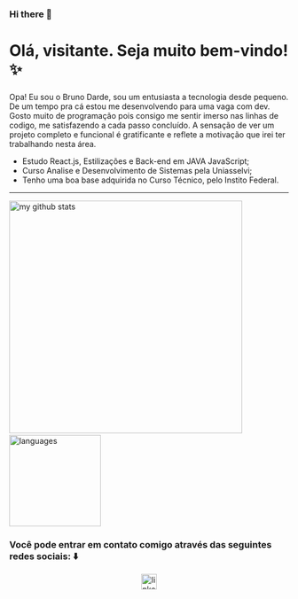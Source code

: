 ### Hi there 👋

<h1 align="left">Olá, visitante. Seja muito bem-vindo! ✨</h1>

###
Opa! Eu sou o Bruno Darde, sou um entusiasta a tecnologia desde pequeno. 
De um tempo pra cá estou me desenvolvendo para uma vaga com dev. Gosto muito de programação pois consigo me sentir imerso nas linhas de codigo, me satisfazendo a cada passo concluído. A sensação de ver um projeto completo e funcional é gratificante e reflete a motivação que irei ter trabalhando nesta área.


- Estudo React.js, Estilizações e Back-end em JAVA JavaScript;
- Curso Analise e Desenvolvimento de Sistemas pela Uniasselvi;
- Tenho uma boa base adquirida no Curso Técnico, pelo Instito Federal.
---

<p align="left">
<img src="https://github-readme-stats.vercel.app/api?username=BDarde&show_icons=true&theme=dark" alt="my github stats" width="420"/>&nbsp;<img src="https://github-readme-stats.vercel.app/api/top-langs/?username=BDarde&layout=compact&theme=dark" alt="languages" height="165">
</p>



###

### Você pode entrar em contato comigo através das seguintes redes sociais: ⬇️
  
<div align="center">
  <a href="https://www.linkedin.com/in/bruno-darde-9b8276192/" target="_blank">
    <img src="https://img.shields.io/static/v1?message=LinkedIn&logo=linkedin&label=&color=0077B5&logoColor=white&labelColor=&style=flat" height="28" alt="linkedin logo"  />
  </a>
</div>
